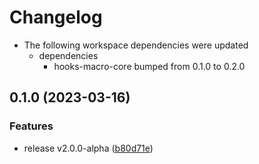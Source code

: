 # Changelog

* The following workspace dependencies were updated
  * dependencies
    * hooks-macro-core bumped from 0.1.0 to 0.2.0

## 0.1.0 (2023-03-16)


### Features

* release v2.0.0-alpha ([b80d71e](https://github.com/frender-rs/hooks/commit/b80d71e8dd8aa80557a139b27094888b376f02a8))
